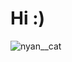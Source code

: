 # Hi :)
![nyan__cat](https://user-images.githubusercontent.com/120096605/222794642-d3e79dd6-a7b9-40af-abdc-b140683f1c1c.gif)
